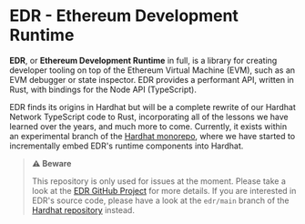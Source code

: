 # EDR - Ethereum Development Runtime

**EDR**, or **Ethereum Development Runtime** in full, is a library for creating developer tooling on top of the Ethereum Virtual Machine (EVM), such as an EVM debugger or state inspector.
EDR provides a performant API, written in Rust, with bindings for the Node API (TypeScript).

EDR finds its origins in Hardhat but will be a complete rewrite of our Hardhat Network TypeScript code to Rust, incorporating all of the lessons we have learned over the years, and much more to come.
Currently, it exists within an experimental branch of the [Hardhat monorepo](https://github.com/NomicFoundation/hardhat/tree/edr/main/), where we have started to incrementally embed EDR's runtime components into Hardhat.

> **⚠️ Beware**
> 
> This repository is only used for issues at the moment. Please take a look at the [EDR GitHub Project](https://github.com/orgs/NomicFoundation/projects/3) for more details.
> If you are interested in EDR's source code, please have a look at the `edr/main` branch of the [Hardhat repository](https://github.com/NomicFoundation/hardhat/tree/edr/main/) instead.
